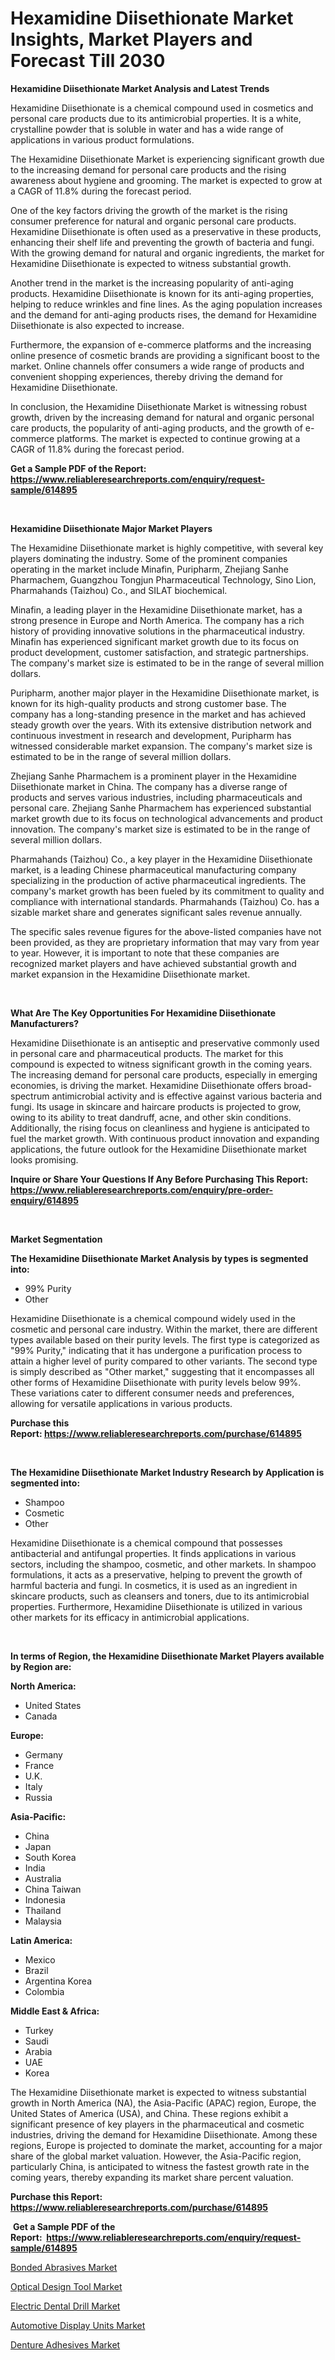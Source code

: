 <p><h1>Hexamidine Diisethionate Market Insights, Market Players and Forecast Till 2030</h1></p><p><strong>Hexamidine Diisethionate Market Analysis and Latest Trends</strong></p>
<p><p>Hexamidine Diisethionate is a chemical compound used in cosmetics and personal care products due to its antimicrobial properties. It is a white, crystalline powder that is soluble in water and has a wide range of applications in various product formulations.</p><p>The Hexamidine Diisethionate Market is experiencing significant growth due to the increasing demand for personal care products and the rising awareness about hygiene and grooming. The market is expected to grow at a CAGR of 11.8% during the forecast period.</p><p>One of the key factors driving the growth of the market is the rising consumer preference for natural and organic personal care products. Hexamidine Diisethionate is often used as a preservative in these products, enhancing their shelf life and preventing the growth of bacteria and fungi. With the growing demand for natural and organic ingredients, the market for Hexamidine Diisethionate is expected to witness substantial growth.</p><p>Another trend in the market is the increasing popularity of anti-aging products. Hexamidine Diisethionate is known for its anti-aging properties, helping to reduce wrinkles and fine lines. As the aging population increases and the demand for anti-aging products rises, the demand for Hexamidine Diisethionate is also expected to increase.</p><p>Furthermore, the expansion of e-commerce platforms and the increasing online presence of cosmetic brands are providing a significant boost to the market. Online channels offer consumers a wide range of products and convenient shopping experiences, thereby driving the demand for Hexamidine Diisethionate.</p><p>In conclusion, the Hexamidine Diisethionate Market is witnessing robust growth, driven by the increasing demand for natural and organic personal care products, the popularity of anti-aging products, and the growth of e-commerce platforms. The market is expected to continue growing at a CAGR of 11.8% during the forecast period.</p></p>
<p><strong>Get a Sample PDF of the Report:&nbsp; <a href="https://www.reliableresearchreports.com/enquiry/request-sample/614895">https://www.reliableresearchreports.com/enquiry/request-sample/614895</a></strong></p>
<p>&nbsp;</p>
<p><strong>Hexamidine Diisethionate Major Market Players</strong></p>
<p><p>The Hexamidine Diisethionate market is highly competitive, with several key players dominating the industry. Some of the prominent companies operating in the market include Minafin, Puripharm, Zhejiang Sanhe Pharmachem, Guangzhou Tongjun Pharmaceutical Technology, Sino Lion, Pharmahands (Taizhou) Co., and SILAT biochemical. </p><p>Minafin, a leading player in the Hexamidine Diisethionate market, has a strong presence in Europe and North America. The company has a rich history of providing innovative solutions in the pharmaceutical industry. Minafin has experienced significant market growth due to its focus on product development, customer satisfaction, and strategic partnerships. The company's market size is estimated to be in the range of several million dollars.</p><p>Puripharm, another major player in the Hexamidine Diisethionate market, is known for its high-quality products and strong customer base. The company has a long-standing presence in the market and has achieved steady growth over the years. With its extensive distribution network and continuous investment in research and development, Puripharm has witnessed considerable market expansion. The company's market size is estimated to be in the range of several million dollars.</p><p>Zhejiang Sanhe Pharmachem is a prominent player in the Hexamidine Diisethionate market in China. The company has a diverse range of products and serves various industries, including pharmaceuticals and personal care. Zhejiang Sanhe Pharmachem has experienced substantial market growth due to its focus on technological advancements and product innovation. The company's market size is estimated to be in the range of several million dollars.</p><p>Pharmahands (Taizhou) Co., a key player in the Hexamidine Diisethionate market, is a leading Chinese pharmaceutical manufacturing company specializing in the production of active pharmaceutical ingredients. The company's market growth has been fueled by its commitment to quality and compliance with international standards. Pharmahands (Taizhou) Co. has a sizable market share and generates significant sales revenue annually.</p><p>The specific sales revenue figures for the above-listed companies have not been provided, as they are proprietary information that may vary from year to year. However, it is important to note that these companies are recognized market players and have achieved substantial growth and market expansion in the Hexamidine Diisethionate market.</p></p>
<p>&nbsp;</p>
<p><strong>What Are The Key Opportunities For Hexamidine Diisethionate Manufacturers?</strong></p>
<p><p>Hexamidine Diisethionate is an antiseptic and preservative commonly used in personal care and pharmaceutical products. The market for this compound is expected to witness significant growth in the coming years. The increasing demand for personal care products, especially in emerging economies, is driving the market. Hexamidine Diisethionate offers broad-spectrum antimicrobial activity and is effective against various bacteria and fungi. Its usage in skincare and haircare products is projected to grow, owing to its ability to treat dandruff, acne, and other skin conditions. Additionally, the rising focus on cleanliness and hygiene is anticipated to fuel the market growth. With continuous product innovation and expanding applications, the future outlook for the Hexamidine Diisethionate market looks promising.</p></p>
<p><strong>Inquire or Share Your Questions If Any Before Purchasing This Report: <a href="https://www.reliableresearchreports.com/enquiry/pre-order-enquiry/614895">https://www.reliableresearchreports.com/enquiry/pre-order-enquiry/614895</a></strong></p>
<p>&nbsp;</p>
<p><strong>Market Segmentation</strong></p>
<p><strong>The Hexamidine Diisethionate Market Analysis by types is segmented into:</strong></p>
<p><ul><li>99% Purity</li><li>Other</li></ul></p>
<p><p>Hexamidine Diisethionate is a chemical compound widely used in the cosmetic and personal care industry. Within the market, there are different types available based on their purity levels. The first type is categorized as "99% Purity," indicating that it has undergone a purification process to attain a higher level of purity compared to other variants. The second type is simply described as "Other market," suggesting that it encompasses all other forms of Hexamidine Diisethionate with purity levels below 99%. These variations cater to different consumer needs and preferences, allowing for versatile applications in various products.</p></p>
<p><strong>Purchase this Report:&nbsp;<a href="https://www.reliableresearchreports.com/purchase/614895">https://www.reliableresearchreports.com/purchase/614895</a></strong></p>
<p>&nbsp;</p>
<p><strong>The Hexamidine Diisethionate Market Industry Research by Application is segmented into:</strong></p>
<p><ul><li>Shampoo</li><li>Cosmetic</li><li>Other</li></ul></p>
<p><p>Hexamidine Diisethionate is a chemical compound that possesses antibacterial and antifungal properties. It finds applications in various sectors, including the shampoo, cosmetic, and other markets. In shampoo formulations, it acts as a preservative, helping to prevent the growth of harmful bacteria and fungi. In cosmetics, it is used as an ingredient in skincare products, such as cleansers and toners, due to its antimicrobial properties. Furthermore, Hexamidine Diisethionate is utilized in various other markets for its efficacy in antimicrobial applications.</p></p>
<p>&nbsp;</p>
<p><strong>In terms of Region, the Hexamidine Diisethionate Market Players available by Region are:</strong></p>
<p>
    <p> <strong> North America: </strong>
        <ul>
            <li>United States</li>
            <li>Canada</li>
        </ul>
        </p> 
    <p> <strong> Europe: </strong>
        <ul>
            <li>Germany</li>
            <li>France</li>
            <li>U.K.</li>
            <li>Italy</li>
            <li>Russia</li>
        </ul>
        </p> 
    <p> <strong> Asia-Pacific: </strong>
        <ul>
            <li>China</li>
            <li>Japan</li>
            <li>South Korea</li>
            <li>India</li>
            <li>Australia</li>
            <li>China Taiwan</li>
            <li>Indonesia</li>
            <li>Thailand</li>
            <li>Malaysia</li>
        </ul>
        </p> 
    <p> <strong> Latin America: </strong>
        <ul>
            <li>Mexico</li>
            <li>Brazil</li>
            <li>Argentina Korea</li>
            <li>Colombia</li>
        </ul>
        </p> 
    <p> <strong> Middle East & Africa: </strong>
        <ul>
            <li>Turkey</li>
            <li>Saudi</li>
            <li>Arabia</li>
            <li>UAE</li>
            <li>Korea</li>
        </ul>
    </p>
    </p>
<p><p>The Hexamidine Diisethionate market is expected to witness substantial growth in North America (NA), the Asia-Pacific (APAC) region, Europe, the United States of America (USA), and China. These regions exhibit a significant presence of key players in the pharmaceutical and cosmetic industries, driving the demand for Hexamidine Diisethionate. Among these regions, Europe is projected to dominate the market, accounting for a major share of the global market valuation. However, the Asia-Pacific region, particularly China, is anticipated to witness the fastest growth rate in the coming years, thereby expanding its market share percent valuation.</p></p>
<p><strong>Purchase this Report: <a href="https://www.reliableresearchreports.com/purchase/614895">https://www.reliableresearchreports.com/purchase/614895</a></strong></p>
<p>&nbsp;<strong>Get a Sample PDF of the Report:&nbsp;&nbsp;<a href="https://www.reliableresearchreports.com/enquiry/request-sample/614895">https://www.reliableresearchreports.com/enquiry/request-sample/614895</a></strong></p>
<p><strong></strong></p>
<p><p><a href="https://medium.com/@vrahul.reportprime/bonded-abrasives-market-size-growth-forecast-2023-2030-c5158f11bc3d">Bonded Abrasives Market</a></p><p><a href="https://www.linkedin.com/pulse/optical-design-tool-market-share-amp-new-trends-analysis/">Optical Design Tool Market</a></p><p><a href="https://github.com/lilstefpacute/Market-Research-Report-List-1/blob/main/electric-dental-drill-market.md">Electric Dental Drill Market</a></p><p><a href="https://medium.com/@dannyharber1978/automotive-display-units-market-size-growth-forecast-2023-2030-2e055ad51262">Automotive Display Units Market</a></p><p><a href="https://github.com/AKSHATREPORTPRIME/Market-Research-Report-List-1/blob/main/denture-adhesives-market.md">Denture Adhesives Market</a></p></p>